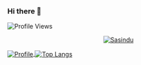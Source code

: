 ### Hi there 👋
![Profile Views](https://komarev.com/ghpvc/?username=SasinduDilshara&color=brightgreen)

<p align="center">
  <a href="https://github.com/SasinduDilshara">
   <img src="https://github-profile-trophy.vercel.app/?username=SasinduDilshara&theme=oldie&row=1&column=6&include_all_commits=true&margin-w=15" alt="Sasindu">
  </a>
  </p>

<a href="https://github.com/SasinduDilshara">
  <img alt="Profile" align="center" src="https://github-readme-stats.vercel.app/api?username=SasinduDilshara&count_private=true&show_icons=true&custom_title=My%20Github%20Statistics&include_all_commits=true" />
</a>
<a href="https://github.com/SasinduDilshara">
  <img alt="Top Langs" align="center" src="https://github-readme-stats.vercel.app/api/top-langs/?username=SasinduDilshara&include_all_commits=true&langs_count=9&layout=compact&hide=CSS,PHP" />
</a>

